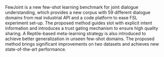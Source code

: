 FewJoint is a new few-shot learning benchmark for joint dialogue understanding, which provides a new corpus with 59 different dialogue domains from real industrial API and a code platform to ease FSL experiment set-up. The proposed method guides slot with explicit intent information and introduces a trust gating mechanism to ensure high quality sharing. A Reptile-based meta-learning strategy is also introduced to achieve better generalization in unseen few-shot domains. The proposed method brings significant improvements on two datasets and achieves new state-of-the-art performance.